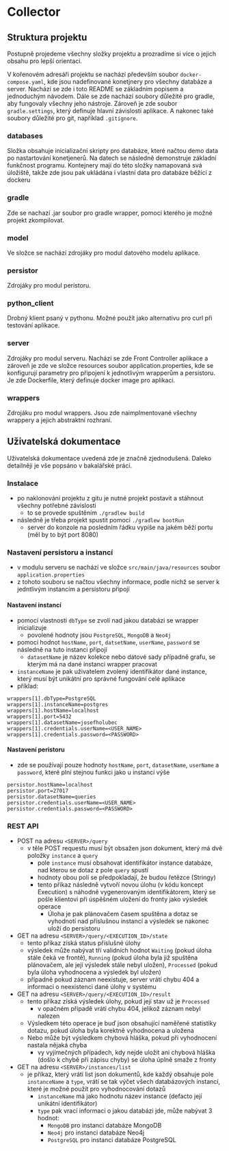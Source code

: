 # Collector

## Struktura projektu
Postupně projedeme všechny složky projektu a prozradíme si více o jejich obsahu pro lepší orientaci.


V kořenovém adresáři projektu se nachází především soubor `docker-compose.yaml`,
kde jsou nadefinované konetjnery pro všechny databáze a server.
Nachází se zde i toto README se základním popisem a jednoduchým návodem.
Dále se zde nachází soubory důležité pro gradle,
aby fungovaly všechny jeho nástroje.
Zároveň je zde soubor `gradle.settings`, který definuje hlavní závislosti aplikace.
A nakonec také soubory důležité pro git, například `.gitignore`.

### databases
Složka obsahuje inicializační skripty pro databáze, které načtou demo data po nastartování konetjenerů.
Na datech se následně demonstruje základní funkčnost programu.
Kontejnery mají do této složky namapovaná svá úložiště, takže zde jsou pak ukládána i vlastní data pro databáze běžící z dockeru

### gradle
Zde se nachazí .jar soubor pro gradle wrapper, pomocí kterého je možné projekt zkompilovat.

### model
Ve složce se nachází zdrojáky pro modul datového modelu aplikace.

### persistor
Zdrojáky pro modul peristoru.

### python_client
Drobný klient psaný v pythonu. Možné použít jako alternativu pro curl při testování aplikace.

### server
Zdrojáky pro modul serveru.
Nachází se zde Front Controller aplikace a zároveň je zde ve složce resources soubor application.properties,
kde se konfigurují parametry pro připojení k jednotlivým wrapperům a persistoru.
Je zde Dockerfile, který definuje docker image pro aplikaci.

### wrappers
Zdrojáku pro modul wrappers.
Jsou zde naimplmentované všechny wrappery a jejich abstraktní rozhraní.

## Uživatelská dokumentace
Uživatelská dokumentace uvedená zde je značně zjednodušená. Daleko detailněji je vše popsáno v bakalářské práci.

### Instalace
- po naklonování projektu z gitu je nutné projekt postavit a stáhnout všechny potřebné závislosti
  - to se provede spuštěním `./gradlew build`
- následně je třeba projekt spustit pomocí `./gradlew bootRun`
  - server do konzole na posledním řádku vypíše na jakém běží portu (měl by to být port 8080)

### Nastavení persistoru a instancí
- v modulu serveru se nachází ve složce `src/main/java/resources` soubor `application.properties`
- z tohoto souboru se načtou všechny informace, podle nichž se server k jedntlivým instancím a persistoru připojí

#### Nastavení instancí
- pomocí vlastnosti `dbType` se zvolí nad jakou databázi se wrapper inicializuje
  - povolené hodnoty jsou `PostgreSQL`, `MongoDB` a `Neo4j`
- pomocí hodnot `hostName`, `port`, `datsetName`, `userName`, `password` se následně na tuto instanci připojí
  - `datasetName` je název kolekce nebo datové sady případně grafu, se kterým má na dané instanci wrapper pracovat
- `instanceName` je pak uživatelem zvolený identifikátor dané instance, který musí být unikátní pro správné fungování celé aplikace
- příklad:
```
wrappers[1].dbType=PostgreSQL
wrappers[1].instanceName=postgres
wrappers[1].hostName=localhost
wrappers[1].port=5432
wrappers[1].datasetName=josefholubec
wrappers[1].credentials.userName=<USER_NAME>
wrappers[1].credentials.password=<PASSWORD>
```

#### Nastavení peristoru
- zde se používají pouze hodnoty `hostName`, `port`, `datasetName`, `userName` a `password`, které plní stejnou funkci jako u instancí výše
```
persistor.hostName=localhost
persistor.port=27017
persistor.datasetName=queries
persistor.credentials.userName=<USER_NAME>
persistor.credentials.password=<PASSWORD>
```

### REST API
- POST na adresu `<SERVER>/query`
  - v těle POST requestu musí být obsažen json dokument, který má dvě položky `instance` a `query`
    - pole `instance` musí obsahovat identifikátor instance databáze, nad kterou se dotaz z pole `query` spustí
    - hodnoty obou polí se předpokladají, že budou řetězce (Stringy)
    - tento příkaz následně vytvoří novou úlohu (v kódu koncept Execution) s náhodně vygenerovaným identifikátorem, který se pošle klientovi při úspěšném uložení do fronty jako výsledek operace
      - Úloha je pak plánovačem časem spuštěna a dotaz se vyhodnotí nad příslušnou instancí a výsledek se nakonec uloží do persistoru
- GET na adresu `<SERVER>/query/<EXECUTION_ID>/state`
  - tento příkaz získá status příslušné úlohy
  - výsledek může nabývat tří validních hodnot `Waiting` (pokud úloha stále čeká ve frontě), `Running` (pokud úloha byla již spuštěna plánovačem, ale její výsledek stále nebyl uložen), `Processed` (pokud byla úloha vyhodnocena a výsledek byl uložen)
  - případně pokud záznam neexistuje, server vrátí chybu 404 a informaci o neexistenci dané úlohy v systému
- GET na adresu `<SERVER>/query/<EXECUTION_ID>/result`
  - tento příkaz získá výsledek úlohy, pokud její stav už je `Processed`
    - v opačném případě vrátí chybu 404, jelikož záznam nebyl nalezen
  - Výsledkem této operace je buď json obsahující naměřené statistiky dotazu, pokud úloha byla korektně vyhodnocena a uložena
  - Nebo může být výsledkem chybová hláška, pokud při vyhodnocení nastala nějaká chyba
    - vy vyjímečných případech, kdy nejde uložit ani chybová hláška (došlo k chybě při zápisu chyby) se úloha úplně smaže z fronty
- GET na adresu `<SERVER>/instances/list`
  - je příkaz, který vrátí list json dokumentů, kde každý obsahuje pole `instanceName` a `type`, vrátí se tak výčet všech databázových instancí, které je možné použít pro vyhodnocování dotazů
    - `instanceName` má jako hodnotu název instance (defacto její unikátní identifikátor)
    - `type` pak vrací informaci o jakou databázi jde, může nabývat 3 hodnot:
      - `MongoDB` pro instanci databáze MongoDB
      - `Neo4j` pro instanci databáze Neo4j
      - `PostgreSQL` pro instanci databáze PostgreSQL